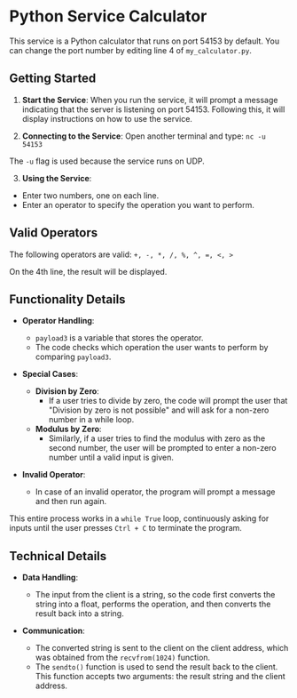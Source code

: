 # Python Service Calculator

This service is a Python calculator that runs on port 54153 by default. You can change the port number by editing line 4 of `my_calculator.py`.

## Getting Started

1. **Start the Service**: 
   When you run the service, it will prompt a message indicating that the server is listening on port 54153. Following this, it will display instructions on how to use the service.

2. **Connecting to the Service**:
   Open another terminal and type:
`nc -u 54153`

The `-u` flag is used because the service runs on UDP.

3. **Using the Service**:
- Enter two numbers, one on each line.
- Enter an operator to specify the operation you want to perform.

## Valid Operators

The following operators are valid:
`+, -, *, /, %, ^, =, <, >`


On the 4th line, the result will be displayed.

## Functionality Details

- **Operator Handling**:
  - `payload3` is a variable that stores the operator.
  - The code checks which operation the user wants to perform by comparing `payload3`.

- **Special Cases**:
  - **Division by Zero**:
    - If a user tries to divide by zero, the code will prompt the user that "Division by zero is not possible" and will ask for a non-zero number in a while loop.
  - **Modulus by Zero**:
    - Similarly, if a user tries to find the modulus with zero as the second number, the user will be prompted to enter a non-zero number until a valid input is given.

- **Invalid Operator**:
  - In case of an invalid operator, the program will prompt a message and then run again.

This entire process works in a `while True` loop, continuously asking for inputs until the user presses `Ctrl + C` to terminate the program.

## Technical Details

- **Data Handling**:
  - The input from the client is a string, so the code first converts the string into a float, performs the operation, and then converts the result back into a string.
  
- **Communication**:
  - The converted string is sent to the client on the client address, which was obtained from the `recvfrom(1024)` function.
  - The `sendto()` function is used to send the result back to the client. This function accepts two arguments: the result string and the client address.
